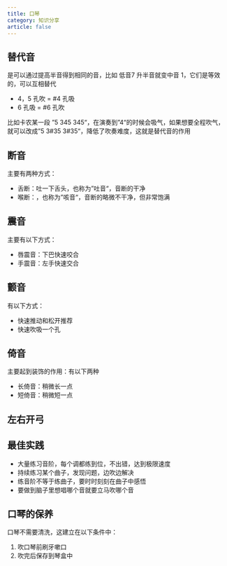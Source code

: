 ```yaml
---
title: 口琴
category: 知识分享
article: false
---
```


## 替代音

是可以通过提高半音得到相同的音，比如 低音7 升半音就变中音 1，它们是等效的，可以互相替代

+ 4，5 孔吹 = #4 孔吸
+ 6 孔吸 = #6 孔吹

比如卡农某一段 ”5 345 345“，在演奏到”4“的时候会吸气，如果想要全程吹气，就可以改成”5 3#35 3#35“，降低了吹奏难度，这就是替代音的作用

## 断音

主要有两种方式：

+ 舌断：吐一下舌头，也称为”吐音“，音断的干净
+ 喉断：，也称为”咳音“，音断的略微不干净，但非常饱满

## 震音

主要有以下方式：

+ 唇震音：下巴快速咬合
+ 手震音：左手快速交合

## 颤音

有以下方式：

+ 快速推动和松开推荐
+ 快速吹吸一个孔

## 倚音

主要起到装饰的作用：有以下两种

+ 长倚音：稍微长一点
+ 短倚音：稍微短一点

## 左右开弓

## 最佳实践

+ 大量练习音阶，每个调都练到位，不出错，达到极限速度
+ 持续练习某个曲子，发现问题，边吹边解决
+ 练音阶不等于练曲子，要时时刻刻在曲子中感悟
+ 要做到脑子里想唱哪个音就要立马吹哪个音

## 口琴的保养

口琴不需要清洗，这建立在以下条件中：

1. 吹口琴前刷牙嗽口
2. 吹完后保存到琴盒中
